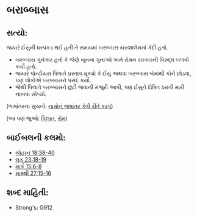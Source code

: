 # બરાબ્બાસ 

## સત્યો: 

જયારે ઈસુની ધરપકડ થઈ હતી તે સમયમાં બરબ્બાસ યરુશાલેમમાં કેદી હતો.

* બરબ્બાસ ગુનેગાર હતો કે જેણે ખૂનના ગુનાઓ અને રોમન સરકારની વિરુદ્ધ બળવો કર્યો હતો.
* જયારે પોન્ટીયસ પિલાતે પ્રસ્તાવ મૂક્યો કે ઈસુ અથવા બરબ્બાસ બેમાંથી કોને છોડવા, પણ લોકોએ બરબ્બાસને પસંદ કર્યો.
* જેથી પિલાતે બરબ્બાસને છૂટી જવાની મંજુરી આપી, પણ ઈસુને દોષિત ઠરાવી મારી નાખવા સોંપ્યો.

(ભાષાંતરના સુચનો: [નામોનું ભાષાંતર કેવી રીતે કરવું](rc://gu/ta/man/translate/translate-names))

(આ પણ જુઓ: [પિલાત](../names/pilate.md), [રોમ](../names/rome.md))

## બાઈબલની કલમો: 

* [યોહાન 18:38-40](rc://gu/tn/help/jhn/18/38)
* [લૂક 23:18-19](rc://gu/tn/help/luk/23/18)
* [માર્ક 15:6-8](rc://gu/tn/help/mrk/15/06)
* [માથ્થી 27:15-16](rc://gu/tn/help/mat/27/15)

## શબ્દ માહિતી: 

* Strong's: G912
